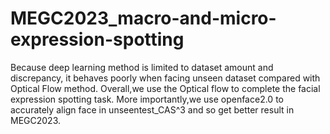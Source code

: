 # MEGC2023_macro-and-micro-expression-spotting
Because deep learning method is limited to dataset amount and discrepancy, it behaves poorly when facing unseen dataset compared with Optical Flow method.
Overall,we use the Optical flow to complete the facial expression spotting task.
More importantly,we use openface2.0 to accurately align face in unseentest_CAS^3 and so get better result in MEGC2023.
